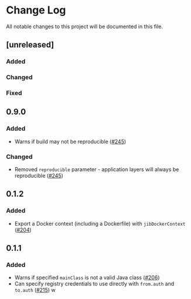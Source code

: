# Change Log
All notable changes to this project will be documented in this file.
## [unreleased]

### Added

### Changed

### Fixed

## 0.9.0

### Added

- Warns if build may not be reproducible ([#245](https://github.com/GoogleContainerTools/jib/pull/245))

### Changed

- Removed `reproducible` parameter - application layers will always be reproducible ([#245](https://github.com/GoogleContainerTools/jib/pull/245))

## 0.1.2

### Added

- Export a Docker context (including a Dockerfile) with `jibDockerContext` ([#204](https://github.com/google/jib/issues/204))

## 0.1.1

### Added

- Warns if specified `mainClass` is not a valid Java class ([#206](https://github.com/google/jib/issues/206))
- Can specify registry credentials to use directly with `from.auth` and `to.auth` ([#215](https://github.com/google/jib/issues/215))
w